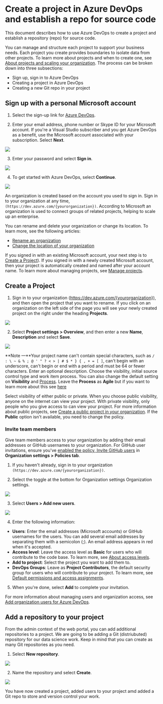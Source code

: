 # Create a project in Azure DevOps and establish a repo for source code

This document describes how to use Azure DevOps to create a project and establish a repository (repo) for source code. 

You can manage and structure each project to support your business needs. Each project you create provides boundaries to isolate data from other projects. To learn more about projects and when to create one, see [About projects and scaling your organization](https://docs.microsoft.com/en-us/azure/devops/organizations/projects/about-projects?view=azure-devops). The process can be broken down into three subsections:

* Sign up, sign in to Azure DevOps
* Creating a project in Azure DevOps
* Creating a new Git repo in your project

## Sign up with a personal Microsoft account

1) Select the sign-up link for [Azure DevOps](https://azure.microsoft.com/services/devops/).

2. Enter your email address, phone number or Skype ID for your Microsoft account. If you're a Visual Studio subscriber and you get Azure DevOps as a benefit, use the Microsoft account associated with your subscription. Select **Next**.

![](../Images/Dev3.PNG)

3. Enter your password and select **Sign in**.

![](../Images/Dev4.PNG)

4. To get started with Azure DevOps, select **Continue**.

![](../Images/Dev5.PNG)

An organization is created based on the account you used to sign in. Sign in to your organization at any time, `(https://dev.azure.com/{yourorganization})`. According to Microsoft an organization is used to connect groups of related projects, helping to scale up an enterprise.

You can rename and delete your organization or change its location. To learn more, see the following articles:

* [Rename an organization](https://docs.microsoft.com/en-us/azure/devops/organizations/accounts/rename-organization?view=azure-devops)
* [Change the location of your organization](https://docs.microsoft.com/en-us/azure/devops/organizations/accounts/change-organization-location?view=azure-devops)

If you signed in with an existing Microsoft account, your next step is to [Create a Project](#CreateProject-1)). If you signed in with a newly created Microsoft account, then your project is automatically created and named after your account name. To learn more about managing projects, see [Manage projects](https://docs.microsoft.com/en-us/azure/devops/organizations/projects/about-projects?view=azure-devops).


## <a name = 'CreateProject-1'></a>Create a Project

1. Sign in to your organization (https://dev.azure.com/{yourorganization}), and then open the project that you want to rename. If you click on an organization on the left side of the page you will see your newly created project on the right under the heading **Projects**.

![](../Images/Dev1.PNG)

2. Select **Project settings > Overview**, and then enter a new **Name**, **Description** and select **Save**.

![](../Images/Dev2.1.PNG)


**Note	—**Your project name can't contain special characters, such as `/ : \ ~ & % ; @ ' " ? < > | # $ * } { , + = [ ]`, can't begin with an underscore, can't begin or end with a period and must be 64 or fewer characters. Enter an optional description. Choose the visibility, initial source control type and work item process. You can also change the default setting on **Visibility** and [Process](https://docs.microsoft.com/en-us/azure/devops/boards/work-items/guidance/choose-process?view=azure-devops). Leave the **Process** as **Agile** but if you want to learn more about this see [here](https://docs.microsoft.com/en-us/azure/devops/boards/work-items/guidance/choose-process?view=azure-devops)

Select visibility of either public or private. When you choose public visibility, anyone on the internet can view your project. With private visibility, only people who you give access to can view your project. For more information about public projects, see [Create a public project in your organization](https://docs.microsoft.com/en-us/azure/devops/organizations/public/create-public-project?view=azure-devops). If the **Public** option isn't available, you need to change the policy.

### Invite team members

Give team members access to your organization by adding their email addresses or GitHub usernames to your organization. For GitHub user invitations, ensure you've [enabled the policy, Invite GitHub users](https://docs.microsoft.com/en-us/azure/devops/user-guide/sign-up-invite-teammates?view=azure-devops#enable-github-invitations) in **Organization settings > Policies tab**.

1. If you haven't already, sign in to your organization `(https://dev.azure.com/{yourorganization})`.

2. Select the toggle at the bottom for Organization settings Organization settings.

![](../Images/Dev8.PNG)

3. Select **Users > Add new users**.

![](../Images/Dev9.PNG)

4. Enter the following information:

* **Users**: Enter the email addresses (Microsoft accounts) or GitHub usernames for the users. You can add several email addresses by separating them with a semicolon (;). An email address appears in red when it's accepted.
* **Access level**: Leave the access level as **Basic** for users who will contribute to the code base. To learn more, see [About access levels](https://docs.microsoft.com/en-us/azure/devops/organizations/security/access-levels?view=azure-devops).
* **Add to project**: Select the project you want to add them to.
* **DevOps Groups**: Leave as **Project Contributors**, the default security group for users who will contribute to your project. To learn more, see [Default permissions and access assignments](https://docs.microsoft.com/en-us/azure/devops/organizations/security/permissions-access?view=azure-devops).

5. When you're done, select **Add** to complete your invitation.

For more information about managing users and organization access, see [Add organization users for Azure DevOps](https://docs.microsoft.com/en-us/azure/devops/organizations/accounts/add-organization-users?view=azure-devops).

## Add a repository to your project

From the admin context of the web portal, you can add additional repositories to a project. We are going to be adding a Git (distriubuted) repository for our data science work. Keep in mind that you can create as many Git repositories as you need. 

1. Select **New repository**.

![](../Images/Dev6.PNG)

2. Name the repository and select **Create**.

![](../Images/Dev7.PNG)

You have now created a project, added users to your project amd added a Git repo to store and version control your work.
